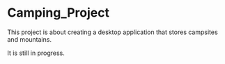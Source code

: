 # Camping_Project
This project is about creating a desktop application that stores campsites and mountains.

It is still in progress.
